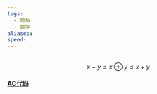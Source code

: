 ```yaml
---
tags:
  - 题解
  - 数学
aliases: 
speed:
---
```

## []()

$$
x-y\leq x\oplus y\leq x+y
$$

#### [AC代码]()

```cpp

```
